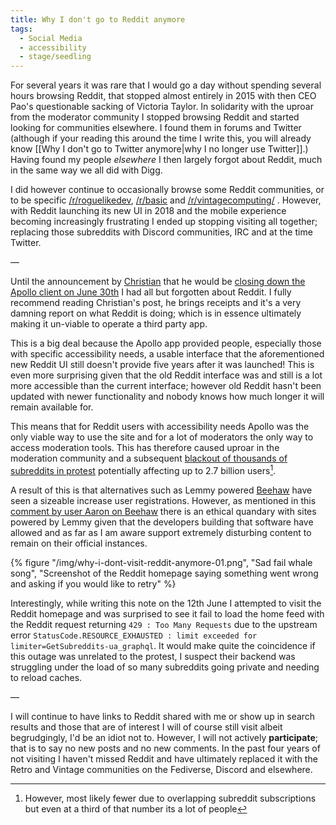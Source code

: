 ```yaml
---
title: Why I don't go to Reddit anymore
tags: 
  - Social Media
  - accessibility
  - stage/seedling
---
```


For several years it was rare that I would go a day without spending several hours browsing Reddit, that stopped almost entirely in 2015 with then CEO Pao's questionable sacking of Victoria Taylor. In solidarity with the uproar from the moderator community I stopped browsing Reddit and started looking for communities elsewhere. I found them in forums and Twitter (although if your reading this around the time I write this, you will already know [[Why I don't go to Twitter anymore|why I no longer use Twitter]].) Having found my people _elsewhere_ I then largely forgot about Reddit, much in the same way we all did with Digg.

I did however continue to occasionally browse some Reddit communities, or to be specific [/r/roguelikedev](https://www.reddit.com/r/roguelikedev/), [/r/basic](https://www.reddit.com/r/basic/) and [/r/vintagecomputing/](https://www.reddit.com/r/vintagecomputing/) . However, with Reddit launching its new UI in 2018 and the mobile experience becoming increasingly frustrating I ended up stopping visiting all together; replacing those subreddits with Discord communities, IRC and at the time Twitter.

—

Until the announcement by [Christian](https://mastodon.social/@christianselig) that he would be [closing down the Apollo client on June 30th](https://www.reddit.com/r/apolloapp/comments/144f6xm/apollo_will_close_down_on_june_30th_reddits/) I had all but forgotten about Reddit. I fully recommend reading Christian's post, he brings receipts and it's a very damning report on what Reddit is doing; which is in essence ultimately making it un-viable to operate a third party app.

This is a big deal because the Apollo app provided people, especially those with specific accessibility needs, a usable interface that the aforementioned new Reddit UI still doesn't provide five years after it was launched! This is even more surprising given that the old Reddit interface was and still is a lot more accessible than the current interface; however old Reddit hasn't been updated with newer functionality and nobody knows how much longer it will remain available for.

This means that for Reddit users with accessibility needs Apollo was the only viable way to use the site and for a lot of moderators the only way to access moderation tools. This has therefore caused uproar in the moderation community and a subsequent [blackout of thousands of subreddits in protest](https://reddark.untone.uk/) potentially affecting up to 2.7 billion users[^1].

A result of this is that alternatives such as Lemmy powered [Beehaw](https://beehaw.org/) have seen a sizeable increase user registrations. However, as mentioned in this [comment by user Aaron on Beehaw](https://beehaw.org/comment/123998) there is an ethical quandary with sites powered by Lemmy given that the developers building that software have allowed and as far as I am aware support extremely disturbing content to remain on their official instances.

{% figure "/img/why-i-dont-visit-reddit-anymore-01.png", "Sad fail whale song", "Screenshot of the Reddit homepage saying something went wrong and asking if you would like to retry" %}

Interestingly, while writing this note on the 12th June I attempted to visit the Reddit homepage and was surprised to see it fail to load the home feed with the Reddit request returning `429 : Too Many Requests` due to the upstream error `StatusCode.RESOURCE_EXHAUSTED : limit exceeded for limiter=GetSubreddits-ua_graphql`. It would make quite the coincidence if this outage was unrelated to the protest, I suspect their backend was struggling under the load of so many subreddits going private and needing to reload caches.

—

I will continue to have links to Reddit shared with me or show up in search results and those that are of interest I will of course still visit albeit begrudgingly, I'd be an idiot not to. However, I will not actively **participate**; that is to say no new posts and no new comments. In the past four years of not visiting I haven't missed Reddit and have ultimately replaced it with the Retro and Vintage communities on the Fediverse, Discord and elsewhere.

[^1]: However, most likely fewer due to overlapping subreddit subscriptions but even at a third of that number its a lot of people

